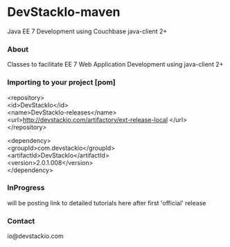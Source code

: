 DevStackIo-maven
==========

Java EE 7 Development using Couchbase java-client 2+

<h3>About</h3>
Classes to facilitate EE 7 Web Application Development using java-client 2+

<h3>Importing to your project [pom]</h3>

&lt;repository&gt;<br />
	&lt;id&gt;DevStackIo&lt;/id&gt;<br />
	&lt;name&gt;DevStackIo-releases&lt;/name&gt;<br />
	&lt;url&gt;http://devstackio.com/artifactory/ext-release-local &lt;/url&gt;<br />
&lt;/repository&gt;<br />

&lt;dependency&gt;<br />
	&lt;groupId&gt;com.devstackio&lt;/groupId&gt;<br />
	&lt;artifactId&gt;DevStackIo&lt;/artifactId&gt;<br />
	&lt;version&gt;2.0.1.008&lt;/version&gt;<br />
&lt;/dependency&gt;

<h3>InProgress</h3>
will be posting link to detailed tutorials here after first 'official' release

<h3>Contact</h3>
io@devstackio.com
